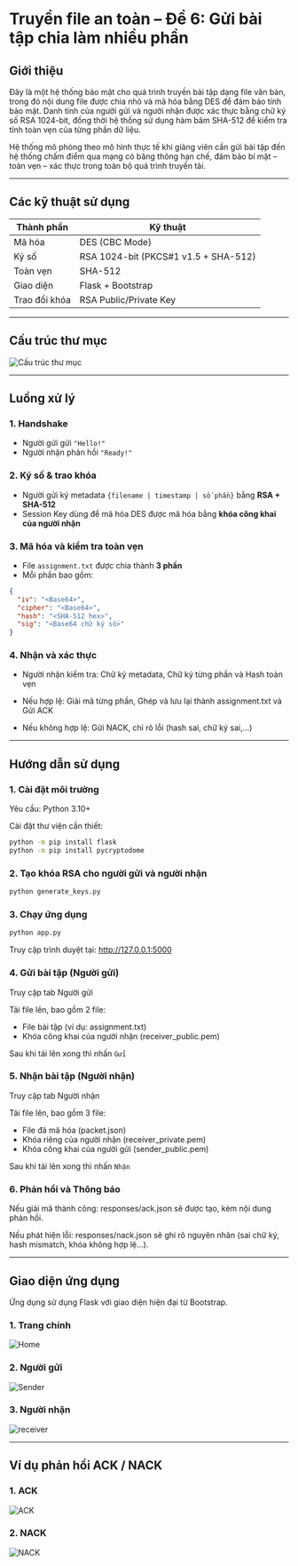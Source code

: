 # Truyền file an toàn – Đề 6: Gửi bài tập chia làm nhiều phần

## Giới thiệu

 Đây là một hệ thống bảo mật cho quá trình truyền bài tập dạng file văn bản, trong đó nội dung file được chia nhỏ và mã hóa bằng DES để đảm bảo tính bảo mật. Danh tính của người gửi và người nhận được xác thực bằng chữ ký số RSA 1024-bit, đồng thời hệ thống sử dụng hàm băm SHA-512 để kiểm tra tính toàn vẹn của từng phần dữ liệu.

 Hệ thống mô phỏng theo mô hình thực tế khi giảng viên cần gửi bài tập đến hệ thống chấm điểm qua mạng có băng thông hạn chế, đảm bảo bí mật – toàn vẹn – xác thực trong toàn bộ quá trình truyền tải.

---

## Các kỹ thuật sử dụng

| Thành phần | Kỹ thuật |
|------------|----------|
| Mã hóa      | DES (CBC Mode) |
| Ký số       | RSA 1024-bit (PKCS#1 v1.5 + SHA-512) |
| Toàn vẹn    | SHA-512 |
| Giao diện   | Flask + Bootstrap |
| Trao đổi khóa | RSA Public/Private Key |

---

## Cấu trúc thư mục
![Cấu trúc thư mục](images/folder.png)

---

## Luồng xử lý

### 1. Handshake
- Người gửi gửi `"Hello!"`
- Người nhận phản hồi `"Ready!"`

### 2. Ký số & trao khóa
- Người gửi ký metadata `{filename | timestamp | số phần}` bằng **RSA + SHA-512**
- Session Key dùng để mã hóa DES được mã hóa bằng **khóa công khai của người nhận**

### 3. Mã hóa và kiểm tra toàn vẹn
- File `assignment.txt` được chia thành **3 phần**
- Mỗi phần bao gồm:
```json
{
  "iv": "<Base64>",            
  "cipher": "<Base64>",        
  "hash": "<SHA-512 hex>",     
  "sig": "<Base64 chữ ký số>"  
}
```
### 4. Nhận và xác thực
- Người nhận kiểm tra: Chữ ký metadata, Chữ ký từng phần và Hash toàn vẹn

- Nếu hợp lệ: Giải mã từng phần, Ghép và lưu lại thành assignment.txt và Gửi ACK

- Nếu không hợp lệ: Gửi NACK, chỉ rõ lỗi (hash sai, chữ ký sai,...)

---

## Hướng dẫn sử dụng

### 1. Cài đặt môi trường
 Yêu cầu: Python 3.10+

 Cài đặt thư viện cần thiết:

```bash
python -m pip install flask
python -m pip install pycryptodome
```

### 2. Tạo khóa RSA cho người gửi và người nhận

```bash
python generate_keys.py
```

### 3. Chạy ứng dụng

```bash
python app.py
```
 Truy cập trình duyệt tại: http://127.0.0.1:5000


### 4. Gửi bài tập (Người gửi)
 Truy cập tab Người gửi 

 Tải file lên, bao gồm 2 file:
- File bài tập (ví dụ: assignment.txt)
- Khóa công khai của người nhận (receiver_public.pem)

 Sau khi tải lên xong thì nhấn `Gửi`

### 5. Nhận bài tập (Người nhận)
 Truy cập tab Người nhận 

 Tải file lên, bao gồm 3 file: 
- File đã mã hóa (packet.json)
- Khóa riêng của người nhận (receiver_private.pem)
- Khóa công khai của người gửi (sender_public.pem)

 Sau khi tải lên xong thì nhấn `Nhận`

### 6. Phản hồi và Thông báo
 Nếu giải mã thành công: responses/ack.json sẽ được tạo, kèm nội dung phản hồi.

 Nếu phát hiện lỗi: responses/nack.json sẽ ghi rõ nguyên nhân (sai chữ ký, hash mismatch, khóa không hợp lệ...).

---

## Giao diện ứng dụng

 Ứng dụng sử dụng Flask với giao diện hiện đại từ Bootstrap.

### 1. Trang chính

![Home](images/home.png)

### 2. Người gửi

![Sender](images/sender.png)

### 3. Người nhận

![receiver](images/receiver.png)

---

## Ví dụ phản hồi ACK / NACK

### 1. ACK

![ACK](images/ack.png)

### 2. NACK

![NACK](images/nack.png)
